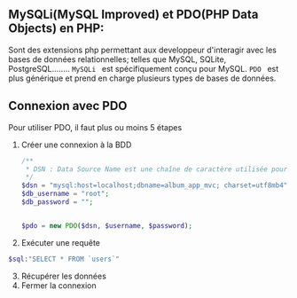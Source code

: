 
 ## MySQLi(MySQL Improved) et PDO(PHP Data Objects) en PHP: 
 Sont des extensions php permettant aux developpeur d'interagir avec les bases de données relationnelles; telles que MySQL, SQLite, PostgreSQL........
 `MySQLi ` est spécifiquement conçu pour MySQL.
 `PDO ` est plus générique et prend en charge plusieurs types de bases de données.

## Connexion avec PDO
Pour utiliser PDO, il faut plus ou moins 5 étapes

1. Créer une connexion à la BDD
    ````PHP
    /**
     * DSN : Data Source Name est une chaîne de caractère utilisée pour identifier et spécifier la BDD
     */
    $dsn = "mysql:host=localhost;dbname=album_app_mvc; charset=utf8mb4";
    $db_username = "root";
    $db_password = "";


    $pdo = new PDO($dsn, $username, $password);
    ````
2. Exécuter une requête
````php
$sql:"SELECT * FROM `users`"
````
3. Récupérer les données
4. Fermer la connexion

